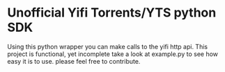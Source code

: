 # Unofficial Yifi Torrents/YTS python SDK
Using this python wrapper you can make calls to the yifi http api. This project is functional, yet incomplete take a look at example.py to see how easy it is to use. please feel free to contribute.
